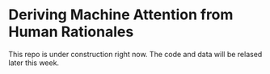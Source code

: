 # Deriving Machine Attention from Human Rationales

This repo is under construction right now. The code and data will be relased later this week.
